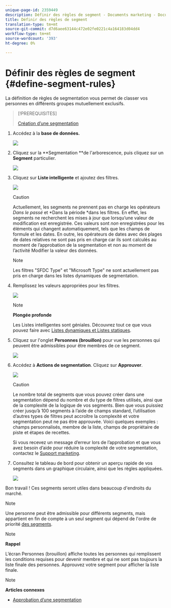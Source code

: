 ```yaml
---
unique-page-id: 2359449
description: Définir des règles de segment - Documents marketing - Documentation du produit
title: Définir des règles de segment
translation-type: tm+mt
source-git-commit: d7d6aee63144c472e02fe0221c4a164183d04dd4
workflow-type: tm+mt
source-wordcount: '393'
ht-degree: 0%

---
```



# Définir des règles de segment {#define-segment-rules}

La définition de règles de segmentation vous permet de classer vos personnes en différents groupes mutuellement exclusifs.

>[!PREREQUISITES]
>
>[Création d’une segmentation](create-a-segmentation.md)

1. Accédez à la **base de données.**

   ![](assets/image2017-3-28-14-3a7-3a42.png)

1. Cliquez sur la **Segmentation **de l&#39;arborescence, puis cliquez sur un **Segment** particulier.

   ![](assets/image2017-3-28-14-3a11-3a15.png)

1. Cliquez sur **Liste intelligente** et ajoutez des filtres.

   ![](assets/image2017-3-28-14-3a18-3a19.png)

   >[!CAUTION]
   >
   >Actuellement, les segments ne prennent pas en charge les opérateurs *Dans le passé* et *Dans la période *dans les filtres. En effet, les segments ne recherchent les mises à jour que lorsqu’une valeur de modification est enregistrée. Ces valeurs sont *non* enregistrées pour les éléments qui changent automatiquement, tels que les champs de formule et les dates. En outre, les opérateurs de dates avec des plages de dates relatives ne sont pas pris en charge car ils sont calculés au moment de l’approbation de la segmentation et non au moment de l’activité Modifier la valeur des données.

   >[!NOTE]
   >
   >Les filtres &quot;SFDC Type&quot; et &quot;Microsoft Type&quot; ne sont actuellement pas pris en charge dans les listes dynamiques de segmentation.

1. Remplissez les valeurs appropriées pour les filtres.

   ![](assets/image2017-3-28-14-3a18-3a33.png)

   >[!NOTE]
   >
   >**Plongée profonde**
   >
   >
   >Les Listes intelligentes sont géniales. Découvrez tout ce que vous pouvez faire avec [Listes dynamiques et Listes statiques](http://docs.marketo.com/display/docs/smart+lists+and+static+lists).

1. Cliquez sur l&#39;onglet **Personnes (brouillon)** pour vue les personnes qui peuvent être admissibles pour être membres de ce segment.

   ![](assets/image2017-3-28-14-3a20-3a15.png)

1. Accédez à **Actions de segmentation**. Cliquez sur **Approuver**.

   ![](assets/image2014-9-15-11-3a36-3a7.png)

   >[!CAUTION]
   >
   >Le nombre total de segments que vous pouvez créer dans une segmentation dépend du nombre et du type de filtres utilisés, ainsi que de la complexité de la logique de vos segments. Bien que vous puissiez créer jusqu’à 100 segments à l’aide de champs standard, l’utilisation d’autres types de filtres peut accroître la complexité et votre segmentation peut ne pas être approuvée. Voici quelques exemples : champs personnalisés, membre de la liste, champs de propriétaire de piste et étapes de recettes.
   >
   >
   >Si vous recevez un message d’erreur lors de l’approbation et que vous avez besoin d’aide pour réduire la complexité de votre segmentation, contactez le [Support marketing](http://nation.marketo.com/t5/Support/ct-p/Support).

1. Consultez le tableau de bord pour obtenir un aperçu rapide de vos segments dans un graphique circulaire, ainsi que les règles appliquées.

   ![](assets/image2014-9-15-11-3a36-3a19.png)

Bon travail ! Ces segments seront utiles dans beaucoup d&#39;endroits du marché.

>[!NOTE]
>
>Une personne peut être admissible pour différents segments, mais appartient en fin de compte à un seul segment qui dépend de l&#39;ordre de priorité [des segments](segmentation-order-priority.md).

>[!NOTE]
>
>**Rappel**
>
>L’écran Personnes (brouillon) affiche toutes les personnes qui remplissent les conditions requises pour devenir membre et qui ne sont pas toujours la liste finale des personnes. Approuvez votre segment pour afficher la liste finale.

>[!NOTE]
>
>**Articles connexes**
>
>* [Approbation d’une segmentation](approve-a-segmentation.md)

>



